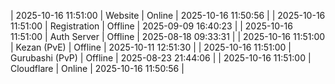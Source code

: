 | 2025-10-16 11:51:00 | Website | Online | 2025-10-16 11:50:56 |
| 2025-10-16 11:51:00 | Registration | Offline | 2025-09-09 16:40:23 |
| 2025-10-16 11:51:00 | Auth Server | Offline | 2025-08-18 09:33:31 |
| 2025-10-16 11:51:00 | Kezan (PvE) | Offline | 2025-10-11 12:51:30 |
| 2025-10-16 11:51:00 | Gurubashi (PvP) | Offline | 2025-08-23 21:44:06 |
| 2025-10-16 11:51:00 | Cloudflare | Online | 2025-10-16 11:50:56 |

